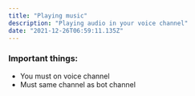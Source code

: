 ```yaml
---
title: "Playing music"
description: "Playing audio in your voice channel"
date: "2021-12-26T06:59:11.135Z"
---
```


### Important things:
- You must on voice channel
- Must same channel as bot channel
